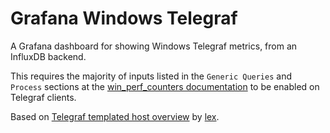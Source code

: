 # Grafana Windows Telegraf

A Grafana dashboard for showing Windows Telegraf metrics, from
an InfluxDB backend.

This requires the majority of inputs listed in the `Generic
Queries` and `Process` sections at the [win_perf_counters
documentation](https://github.com/influxdata/telegraf/tree/master/plugins/inputs/win_perf_counters)
to be enabled on Telegraf clients.

Based on [Telegraf templated host overview](https://grafana.net/dashboards/928) by [lex](https://grafana.net/lex).
